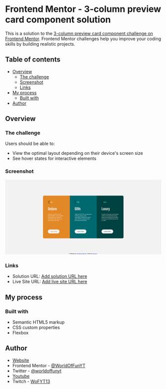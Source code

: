# Frontend Mentor - 3-column preview card component solution

This is a solution to the [3-column preview card component challenge on Frontend Mentor](https://www.frontendmentor.io/challenges/3column-preview-card-component-pH92eAR2-). Frontend Mentor challenges help you improve your coding skills by building realistic projects. 

## Table of contents

- [Overview](#overview)
  - [The challenge](#the-challenge)
  - [Screenshot](#screenshot)
  - [Links](#links)
- [My process](#my-process)
  - [Built with](#built-with)
- [Author](#author)

## Overview

### The challenge

Users should be able to:

- View the optimal layout depending on their device's screen size
- See hover states for interactive elements

### Screenshot

![](/design/complete-design-pc.png)

### Links

- Solution URL: [Add solution URL here](https://your-solution-url.com)
- Live Site URL: [Add live site URL here](https://your-live-site-url.com)

## My process

### Built with

- Semantic HTML5 markup
- CSS custom properties
- Flexbox

## Author

- [Website](https://worldoffunofficial.com/)
- Frontend Mentor - [@WorldOfFunYT](https://www.frontendmentor.io/profile/WorldOfFunYT)
- Twitter - [@worldoffunyt](https://www.twitter.com/worldoffunyt)
- [Youtube](https://www.youtube.com/worldoffunyt)
- Twitch - [WoFYT13](https://www.twitch.tv/wofyt13)
